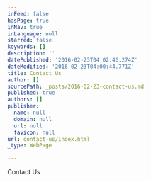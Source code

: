 ```yaml
---
inFeed: false
hasPage: true
inNav: true
inLanguage: null
starred: false
keywords: []
description: ''
datePublished: '2016-02-23T04:02:46.274Z'
dateModified: '2016-02-23T04:00:44.771Z'
title: Contact Us
author: []
sourcePath: _posts/2016-02-23-contact-us.md
published: true
authors: []
publisher:
  name: null
  domain: null
  url: null
  favicon: null
url: contact-us/index.html
_type: WebPage

---
```

Contact Us